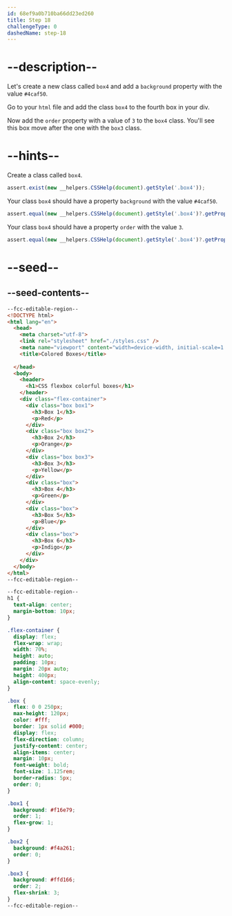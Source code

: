 ```yaml
---
id: 68ef9a0b710ba66dd23ed260
title: Step 18
challengeType: 0
dashedName: step-18
---
```


# --description--

Let's create a new class called `box4` and add a `background` property with the value `#4caf50`.

Go to your `html` file and add the class `box4` to the fourth box in your div.

Now add the `order` property with a value of `3` to the `box4` class. You'll see this box move after the one with the `box3` class.

# --hints--

Create a class called `box4`.

```js
assert.exist(new __helpers.CSSHelp(document).getStyle('.box4'));
```

Your class `box4` should have a property `background` with the value `#4caf50`.

```js
assert.equal(new __helpers.CSSHelp(document).getStyle('.box4')?.getPropVal('background'), '#4caf50');
```

Your class `box4` should have a property `order` with the value `3`.

```js
assert.equal(new __helpers.CSSHelp(document).getStyle('.box4')?.getPropVal('order'), '3');
```


# --seed--

## --seed-contents--

```html
--fcc-editable-region--
<!DOCTYPE html>
<html lang="en">
  <head>
    <meta charset="utf-8">
    <link rel="stylesheet" href="./styles.css" />
    <meta name="viewport" content="width=device-width, initial-scale=1.0">
    <title>Colored Boxes</title>
    
  </head>
  <body>
    <header>
      <h1>CSS flexbox colorful boxes</h1>
    </header>
    <div class="flex-container">
      <div class="box box1">
        <h3>Box 1</h3>
        <p>Red</p>
      </div>
      <div class="box box2">
        <h3>Box 2</h3>
        <p>Orange</p>
      </div>
      <div class="box box3">
        <h3>Box 3</h3>
        <p>Yellow</p>
      </div>
      <div class="box">
        <h3>Box 4</h3>
        <p>Green</p>
      </div>
      <div class="box">
        <h3>Box 5</h3>
        <p>Blue</p>
      </div>
      <div class="box">
        <h3>Box 6</h3>
        <p>Indigo</p>
      </div>
    </div>
  </body>
</html>
--fcc-editable-region--

```

```css
--fcc-editable-region--
h1 {
  text-align: center;
  margin-bottom: 10px;
}

.flex-container {
  display: flex;
  flex-wrap: wrap;
  width: 70%;
  height: auto;
  padding: 10px;
  margin: 20px auto;
  height: 400px;
  align-content: space-evenly;
}

.box {
  flex: 0 0 250px;
  max-height: 120px;
  color: #fff;
  border: 1px solid #000;
  display: flex;
  flex-direction: column;
  justify-content: center;
  align-items: center;
  margin: 10px;
  font-weight: bold;
  font-size: 1.125rem;
  border-radius: 5px;
  order: 0; 
}

.box1 {
  background: #f16e79;
  order: 1; 
  flex-grow: 1;
}

.box2 {
  background: #f4a261;
  order: 0; 
}

.box3 {
  background: #ffd166;
  order: 2;
  flex-shrink: 3; 
}
--fcc-editable-region--

```

